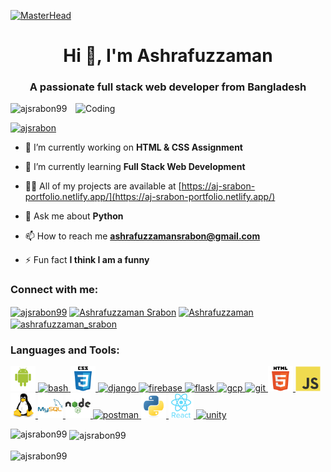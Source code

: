 [![MasterHead](https://media.licdn.com/dms/image/v2/C4E12AQGCWDIkqZ_x2A/article-cover_image-shrink_720_1280/article-cover_image-shrink_720_1280/0/1642425545585?e=1738800000&v=beta&t=b2kOLvOiUVtdF4pUyxYGmeuXdT3kURBU50jyT-olISQ)](https://https://aj-srabon-portfolio.netlify.app/)


<h1 align="center">Hi 👋, I'm Ashrafuzzaman</h1>
<h3 align="center">A passionate full stack web developer from Bangladesh</h3>
<img align="right" alt="Coding" width="400" src="https://camo.githubusercontent.com/2366b34bb903c09617990fb5fff4622f3e941349e846ddb7e73df872a9d21233/68747470733a2f2f63646e2e6472696262626c652e636f6d2f75736572732f3733303730332f73637265656e73686f74732f363538313234332f6176656e746f2e676966">




<p align="left"> <img src="https://komarev.com/ghpvc/?username=ajsrabon99&label=Profile%20views&color=0e75b6&style=flat" alt="ajsrabon99" /> </p>

<p align="left"> <a href="https://twitter.com/ajsrabon" target="blank"><img src="https://img.shields.io/twitter/follow/ajsrabon?logo=twitter&style=for-the-badge" alt="ajsrabon" /></a> </p>

- 🔭 I’m currently working on **HTML & CSS Assignment**

- 🌱 I’m currently learning **Full Stack Web Development**

- 👨‍💻 All of my projects are available at [https://aj-srabon-portfolio.netlify.app/](https://aj-srabon-portfolio.netlify.app/)

- 💬 Ask me about **Python**

- 📫 How to reach me **ashrafuzzamansrabon@gmail.com**

- ⚡ Fun fact **I think I am a funny**

<h3 align="left">Connect with me:</h3>
<p align="left">
<a href="https://twitter.com/ajsrabon99" target="blank"><img align="center" src="https://raw.githubusercontent.com/rahuldkjain/github-profile-readme-generator/master/src/images/icons/Social/twitter.svg" alt="ajsrabon99" height="30" width="40" /></a>
<a href="https://linkedin.com/in/Ashrafuzzaman Srabon" target="blank"><img align="center" src="https://raw.githubusercontent.com/rahuldkjain/github-profile-readme-generator/master/src/images/icons/Social/linked-in-alt.svg" alt="Ashrafuzzaman Srabon" height="30" width="40" /></a>
<a href="https://fb.com/Ashrafuzzaman" target="blank"><img align="center" src="https://raw.githubusercontent.com/rahuldkjain/github-profile-readme-generator/master/src/images/icons/Social/facebook.svg" alt="Ashrafuzzaman" height="30" width="40" /></a>
<a href="https://instagram.com/ashrafuzzaman_srabon" target="blank"><img align="center" src="https://raw.githubusercontent.com/rahuldkjain/github-profile-readme-generator/master/src/images/icons/Social/instagram.svg" alt="ashrafuzzaman_srabon" height="30" width="40" /></a>
</p>

<h3 align="left">Languages and Tools:</h3>
<p align="left"> <a href="https://developer.android.com" target="_blank" rel="noreferrer"> <img src="https://raw.githubusercontent.com/devicons/devicon/master/icons/android/android-original-wordmark.svg" alt="android" width="40" height="40"/> </a> <a href="https://www.gnu.org/software/bash/" target="_blank" rel="noreferrer"> <img src="https://www.vectorlogo.zone/logos/gnu_bash/gnu_bash-icon.svg" alt="bash" width="40" height="40"/> </a> <a href="https://www.w3schools.com/css/" target="_blank" rel="noreferrer"> <img src="https://raw.githubusercontent.com/devicons/devicon/master/icons/css3/css3-original-wordmark.svg" alt="css3" width="40" height="40"/> </a> <a href="https://www.djangoproject.com/" target="_blank" rel="noreferrer"> <img src="https://cdn.worldvectorlogo.com/logos/django.svg" alt="django" width="40" height="40"/> </a> <a href="https://firebase.google.com/" target="_blank" rel="noreferrer"> <img src="https://www.vectorlogo.zone/logos/firebase/firebase-icon.svg" alt="firebase" width="40" height="40"/> </a> <a href="https://flask.palletsprojects.com/" target="_blank" rel="noreferrer"> <img src="https://www.vectorlogo.zone/logos/pocoo_flask/pocoo_flask-icon.svg" alt="flask" width="40" height="40"/> </a> <a href="https://cloud.google.com" target="_blank" rel="noreferrer"> <img src="https://www.vectorlogo.zone/logos/google_cloud/google_cloud-icon.svg" alt="gcp" width="40" height="40"/> </a> <a href="https://git-scm.com/" target="_blank" rel="noreferrer"> <img src="https://www.vectorlogo.zone/logos/git-scm/git-scm-icon.svg" alt="git" width="40" height="40"/> </a> <a href="https://www.w3.org/html/" target="_blank" rel="noreferrer"> <img src="https://raw.githubusercontent.com/devicons/devicon/master/icons/html5/html5-original-wordmark.svg" alt="html5" width="40" height="40"/> </a> <a href="https://developer.mozilla.org/en-US/docs/Web/JavaScript" target="_blank" rel="noreferrer"> <img src="https://raw.githubusercontent.com/devicons/devicon/master/icons/javascript/javascript-original.svg" alt="javascript" width="40" height="40"/> </a> <a href="https://www.linux.org/" target="_blank" rel="noreferrer"> <img src="https://raw.githubusercontent.com/devicons/devicon/master/icons/linux/linux-original.svg" alt="linux" width="40" height="40"/> </a> <a href="https://www.mysql.com/" target="_blank" rel="noreferrer"> <img src="https://raw.githubusercontent.com/devicons/devicon/master/icons/mysql/mysql-original-wordmark.svg" alt="mysql" width="40" height="40"/> </a> <a href="https://nodejs.org" target="_blank" rel="noreferrer"> <img src="https://raw.githubusercontent.com/devicons/devicon/master/icons/nodejs/nodejs-original-wordmark.svg" alt="nodejs" width="40" height="40"/> </a> <a href="https://postman.com" target="_blank" rel="noreferrer"> <img src="https://www.vectorlogo.zone/logos/getpostman/getpostman-icon.svg" alt="postman" width="40" height="40"/> </a> <a href="https://www.python.org" target="_blank" rel="noreferrer"> <img src="https://raw.githubusercontent.com/devicons/devicon/master/icons/python/python-original.svg" alt="python" width="40" height="40"/> </a> <a href="https://reactjs.org/" target="_blank" rel="noreferrer"> <img src="https://raw.githubusercontent.com/devicons/devicon/master/icons/react/react-original-wordmark.svg" alt="react" width="40" height="40"/> </a> <a href="https://unity.com/" target="_blank" rel="noreferrer"> <img src="https://www.vectorlogo.zone/logos/unity3d/unity3d-icon.svg" alt="unity" width="40" height="40"/> </a> </p>

<p><img align="left" src="https://github-readme-stats.vercel.app/api/top-langs?username=ajsrabon99&show_icons=true&locale=en&layout=compact" alt="ajsrabon99" /></p>

<p>&nbsp;<img align="center" src="https://github-readme-stats.vercel.app/api?username=ajsrabon99&show_icons=true&locale=en" alt="ajsrabon99" /></p>

<p><img align="center" src="https://github-readme-streak-stats.herokuapp.com/?user=ajsrabon99&" alt="ajsrabon99" /></p>
